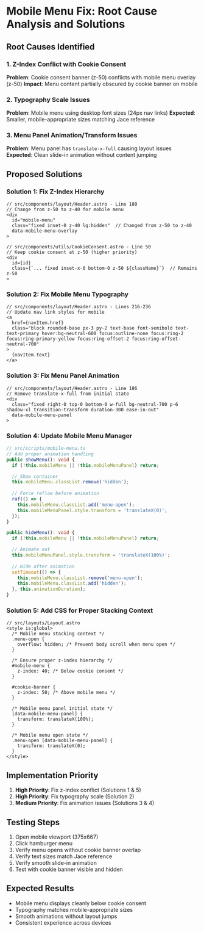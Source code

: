 # Mobile Menu Fix: Root Cause Analysis and Solutions

## Root Causes Identified

### 1. Z-Index Conflict with Cookie Consent
**Problem**: Cookie consent banner (z-50) conflicts with mobile menu overlay (z-50)
**Impact**: Menu content partially obscured by cookie banner on mobile

### 2. Typography Scale Issues  
**Problem**: Mobile menu using desktop font sizes (24px nav links)
**Expected**: Smaller, mobile-appropriate sizes matching Jace reference

### 3. Menu Panel Animation/Transform Issues
**Problem**: Menu panel has `translate-x-full` causing layout issues
**Expected**: Clean slide-in animation without content jumping

## Proposed Solutions

### Solution 1: Fix Z-Index Hierarchy
```astro
// src/components/layout/Header.astro - Line 180
// Change from z-50 to z-40 for mobile menu
<div 
  id="mobile-menu"
  class="fixed inset-0 z-40 lg:hidden"  // Changed from z-50 to z-40
  data-mobile-menu-overlay
>

// src/components/utils/CookieConsent.astro - Line 50
// Keep cookie consent at z-50 (higher priority)
<div 
  id={id} 
  class={`... fixed inset-x-0 bottom-0 z-50 ${className}`}  // Remains z-50
>
```

### Solution 2: Fix Mobile Menu Typography
```astro
// src/components/layout/Header.astro - Lines 216-236
// Update nav link styles for mobile
<a
  href={navItem.href}
  class="block rounded-base px-3 py-2 text-base font-semibold text-text-primary hover:bg-neutral-600 focus:outline-none focus:ring-2 focus:ring-primary-yellow focus:ring-offset-2 focus:ring-offset-neutral-700"
>
  {navItem.text}
</a>
```

### Solution 3: Fix Menu Panel Animation
```astro
// src/components/layout/Header.astro - Line 186
// Remove translate-x-full from initial state
<div 
  class="fixed right-0 top-0 bottom-0 w-full bg-neutral-700 p-6 shadow-xl transition-transform duration-300 ease-in-out" 
  data-mobile-menu-panel
>
```

### Solution 4: Update Mobile Menu Manager
```typescript
// src/scripts/mobile-menu.ts
// Add proper animation handling
public showMenu(): void {
  if (!this.mobileMenu || !this.mobileMenuPanel) return;

  // Show container
  this.mobileMenu.classList.remove('hidden');
  
  // Force reflow before animation
  raf(() => {
    this.mobileMenu.classList.add('menu-open');
    this.mobileMenuPanel.style.transform = 'translateX(0)';
  });
}

public hideMenu(): void {
  if (!this.mobileMenu || !this.mobileMenuPanel) return;

  // Animate out
  this.mobileMenuPanel.style.transform = 'translateX(100%)';
  
  // Hide after animation
  setTimeout(() => {
    this.mobileMenu.classList.remove('menu-open');
    this.mobileMenu.classList.add('hidden');
  }, this.animationDuration);
}
```

### Solution 5: Add CSS for Proper Stacking Context
```astro
// src/layouts/Layout.astro
<style is:global>
  /* Mobile menu stacking context */
  .menu-open {
    overflow: hidden; /* Prevent body scroll when menu open */
  }
  
  /* Ensure proper z-index hierarchy */
  #mobile-menu {
    z-index: 40; /* Below cookie consent */
  }
  
  #cookie-banner {
    z-index: 50; /* Above mobile menu */
  }
  
  /* Mobile menu panel initial state */
  [data-mobile-menu-panel] {
    transform: translateX(100%);
  }
  
  /* Mobile menu open state */
  .menu-open [data-mobile-menu-panel] {
    transform: translateX(0);
  }
</style>
```

## Implementation Priority

1. **High Priority**: Fix z-index conflict (Solutions 1 & 5)
2. **High Priority**: Fix typography scale (Solution 2) 
3. **Medium Priority**: Fix animation issues (Solutions 3 & 4)

## Testing Steps

1. Open mobile viewport (375x667)
2. Click hamburger menu
3. Verify menu opens without cookie banner overlap
4. Verify text sizes match Jace reference
5. Verify smooth slide-in animation
6. Test with cookie banner visible and hidden

## Expected Results

- Mobile menu displays cleanly below cookie consent
- Typography matches mobile-appropriate sizes
- Smooth animations without layout jumps
- Consistent experience across devices